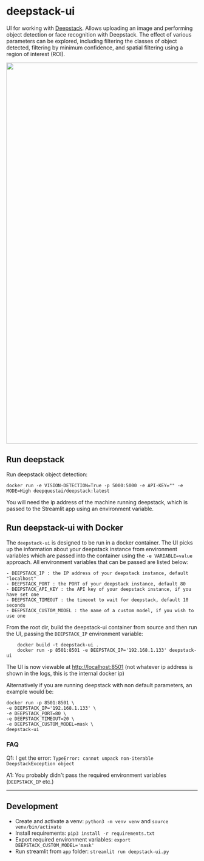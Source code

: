 # deepstack-ui
UI for working with [Deepstack](https://python.deepstack.cc/). Allows uploading an image and performing object detection or face recognition with Deepstack. The effect of various parameters can be explored, including filtering the classes of object detected, filtering by minimum confidence, and spatial filtering using a region of interest (ROI).

<p align="center">
<img src="https://github.com/robmarkcole/deepstack-ui/blob/master/usage.png" width="1000">
</p>

## Run deepstack
Run deepstack object detection:

```
docker run -e VISION-DETECTION=True -p 5000:5000 -e API-KEY="" -e MODE=High deepquestai/deepstack:latest
```

You will need the ip address of the machine running deepstack, which is passed to the Streamlit app using an environment variable.

## Run deepstack-ui with Docker
The `deepstack-ui` is designed to be run in a docker container. The UI picks up the information about your deepstack instance from environment variables which are passed into the container using the `-e VARIABLE=value` approach. All environment variables that can be passed are listed below:
```
- DEEPSTACK_IP : the IP address of your deepstack instance, default "localhost"
- DEEPSTACK_PORT : the PORT of your deepstack instance, default 80
- DEEPSTACK_API_KEY : the API key of your deepstack instance, if you have set one
- DEEPSTACK_TIMEOUT : the timeout to wait for deepstack, default 10 seconds
- DEEPSTACK_CUSTOM_MODEL : the name of a custom model, if you wish to use one
```

From the root dir, build the deepstack-ui container from source and then run the UI, passing the `DEEPSTACK_IP` environment variable:
```
    docker build -t deepstack-ui .
    docker run -p 8501:8501 -e DEEPSTACK_IP='192.168.1.133' deepstack-ui
```
The UI is now viewable at [http://localhost:8501](http://localhost:8501) (not whatever ip address is shown in the logs, this is the internal docker ip)

Alternatively if you are running deepstack with non default parameters, an example would be:
```
docker run -p 8501:8501 \
-e DEEPSTACK_IP='192.168.1.133' \
-e DEEPSTACK_PORT=80 \
-e DEEPSTACK_TIMEOUT=20 \
-e DEEPSTACK_CUSTOM_MODEL=mask \
deepstack-ui
```

### FAQ
Q1: I get the error: `TypeError: cannot unpack non-iterable DeepstackException object`

A1: You probably didn't pass the required environment variables (`DEEPSTACK_IP` etc.)

------

## Development
* Create and activate a venv: `python3 -m venv venv` and `source venv/bin/activate`
* Install requirements: `pip3 install -r requirements.txt`
* Export required environment variables: `export DEEPSTACK_CUSTOM_MODEL='mask'`
* Run streamlit from `app` folder: `streamlit run deepstack-ui.py`